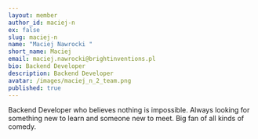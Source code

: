 ```yaml
---
layout: member
author_id: maciej-n
ex: false
slug: maciej-n
name: "Maciej Nawrocki "
short_name: Maciej
email: maciej.nawrocki@brightinventions.pl
bio: Backend Developer
description: Backend Developer
avatar: /images/maciej_n_2_team.png
published: true
---
```

Backend Developer who believes nothing is impossible. Always looking for something new to learn and someone new to meet. Big fan of all kinds of comedy.
